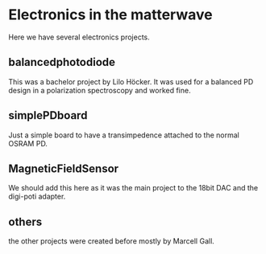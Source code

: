 # Electronics in the matterwave 

Here we have several electronics projects. 

## balancedphotodiode

This was a bachelor project by Lilo Höcker. It was used for a balanced PD design
in a polarization spectroscopy and worked fine. 

## simplePDboard

Just a simple board to have a transimpedence attached to the normal OSRAM PD.

## MagneticFieldSensor

We should add this here as it was the main project to the 18bit DAC and the 
digi-poti adapter.

## others

the other projects were created before mostly by Marcell Gall.